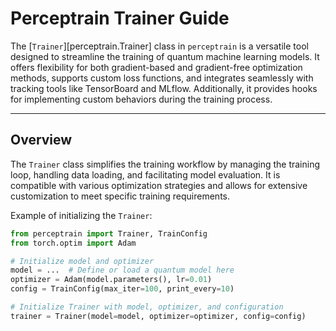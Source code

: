 
# Perceptrain Trainer Guide

The [`Trainer`][perceptrain.Trainer] class in `perceptrain` is a versatile tool designed to streamline the training of quantum machine learning models.
It offers flexibility for both gradient-based and gradient-free optimization methods, supports custom loss functions, and integrates seamlessly with tracking tools like TensorBoard and MLflow.
Additionally, it provides hooks for implementing custom behaviors during the training process.

---

## Overview

The `Trainer` class simplifies the training workflow by managing the training loop, handling data loading, and facilitating model evaluation.
It is compatible with various optimization strategies and allows for extensive customization to meet specific training requirements.

Example of initializing the `Trainer`:

```python
from perceptrain import Trainer, TrainConfig
from torch.optim import Adam

# Initialize model and optimizer
model = ...  # Define or load a quantum model here
optimizer = Adam(model.parameters(), lr=0.01)
config = TrainConfig(max_iter=100, print_every=10)

# Initialize Trainer with model, optimizer, and configuration
trainer = Trainer(model=model, optimizer=optimizer, config=config)
```
<!--
> Notes:
> `perceptrain` versions prior to 1.9.0 provided `train_with_grad` and `train_no_grad` functions, which are being replaced with `Trainer`. The user can transition as following.
> ```python
> from perceptrain import train_with_grad
> train_with_grad(model=model, optimizer=optimizer, config=config, data = data)
> ```
> to
> ```python
> from perceptrain import Trainer
> trainer = Trainer(model=model, optimizer=optimizer, config=config)
> trainer.fit(train_dataloader = data)
> ```
-->
